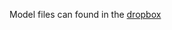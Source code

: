 Model files can found in the [dropbox](https://www.dropbox.com/scl/fo/l3rf3uz58c6jflftwy2z4/AEuRsWp7BmMT1fLM1KkX_b4?rlkey=jbn64vn4hbhut401z7s439kpk&st=azpvwmm5&dl=0)
